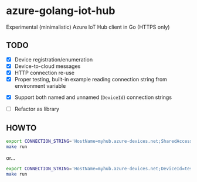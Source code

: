 # azure-golang-iot-hub

Experimental (minimalistic) Azure IoT Hub client in Go (HTTPS only)

## TODO

* [x] Device registration/enumeration
* [x] Device-to-cloud messages
* [x] HTTP connection re-use
* [x] Proper testing, built-in example reading connection string from environment variable
+ [x] Support both named and unnamed (`DeviceId`) connection strings
* [ ] Refactor as library

## HOWTO

```bash
export CONNECTION_STRING='HostName=myhub.azure-devices.net;SharedAccessKeyName=iothubowner;SharedAccessKey=SxiN78h8tdN3yQXMBhmV193ZxKWBHhmJptGcvheA3dg='
make run
```

or...

```bash
export CONNECTION_STRING='HostName=myhub.azure-devices.net;DeviceId=testdevice;SharedAccessKey=SxiN78h8tdN3yQXMBhmV193ZxKWBHhmJptGcvheA3dg='
make run
```

